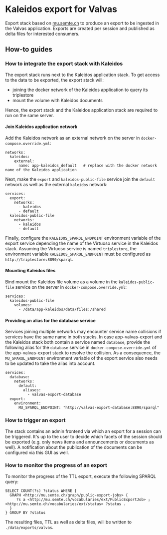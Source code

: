 # Kaleidos export for Valvas

Export stack based on [mu.semte.ch](https://mu.semte.ch) to produce an export to be ingested in the Valvas application. Exports are created per session and published as delta files for interested consumers.

## How-to guides
### How to integrate the export stack with Kaleidos
The export stack runs next to the Kaleidos application stack. To get access to the data to be exported, the export stack will:
- joining the docker network of the Kaleidos application to query its triplestore
- mount the volume with Kaleidos documents

Hence, the export stack and the Kaleidos application stack are required to run on the same server.

#### Join Kaleidos application network

Add the Kaleidos network as an external network on the server in `docker-compose.override.yml`:

```
networks:
  kaleidos:
    external:
      name: app-kaleidos_default   # replace with the docker network name of the Kaleidos application
```

Next, make the `export` and `kaleidos-public-file` service join the `default` network as well as the external `kaleidos` network:

```
services:
  export:
    networks:
      - kaleidos
      - default
  kaleidos-public-file
    networks:
      - kaleidos
      - default
```

Finally, configure the `KALEIDOS_SPARQL_ENDPOINT` environment variable of the export service depending the name of the Virtuoso service in the Kaleidos stack. Assuming the Virtuoso service is named `triplestore`, the environment variable `KALEIDOS_SPARQL_ENDPOINT` must be configured as `http://triplestore:8890/sparql`.

#### Mounting Kaleidos files

Bind mount the Kaleidos file volume as a volume in the `kaleidos-public-file` service on the server in `docker-compose.override.yml`:

```
services:
  kaleidos-public-file
    volumes:
      - /data/app-kaleidos/data/files:/shared
```

#### Providing an alias for the database service
Services joining multiple networks may encounter service name collisions if services have the same name in both stacks. In case app-valvas-export and the Kaleidos stack both contain a service named `database`, provide the following alias for the `database` service in `docker-compose.override.yml` of the app-valvas-export stack to resolve the collision. As a consequence, the `MU_SPARQL_ENDPOINT` environment variable of the export service also needs to be updated to take the alias into account.

```
services:
  database:
    networks:
      default:
        aliases:
          - valvas-export-database
  export:
    environment:
      MU_SPARQL_ENDPOINT: "http://valvas-export-database:8890/sparql"

```

### How to trigger an export
The stack contains an admin frontend via which an export for a session can be triggered. It's up to the user to decide which facets of the session should be exported (e.g. only news items and announcements or documents as well). A notification about the publication of the documents can be configured via this GUI as well.

### How to monitor the progress of an export
To monitor the progress of the TTL export, execute the following SPARQL query:

```
SELECT COUNT(?s) ?status WHERE {
  GRAPH <http://mu.semte.ch/graph/public-export-jobs> {
     ?s a <http://mu.semte.ch/vocabularies/ext/PublicExportJob> ; <http://mu.semte.ch/vocabularies/ext/status> ?status .
  }
} GROUP BY ?status
```

The resulting files, TTL as well as delta files, will be written to `./data/exports/valvas`.
